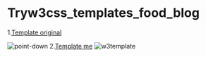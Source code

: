 # Tryw3css_templates_food_blog

1.[Template original](https://www.w3schools.com/w3css/tryw3css_templates_food_blog.htm)

![point-down](https://user-images.githubusercontent.com/62444892/142078455-5c664017-6b76-415a-aea3-dd06782f4b92.gif)
2.[Template me](https://sabuhi0.github.io/tryw3css_templates_food_blog/)
![w3template](https://user-images.githubusercontent.com/62444892/142077195-3aa71396-0c34-4b28-bf7a-383135a39bd9.png)
